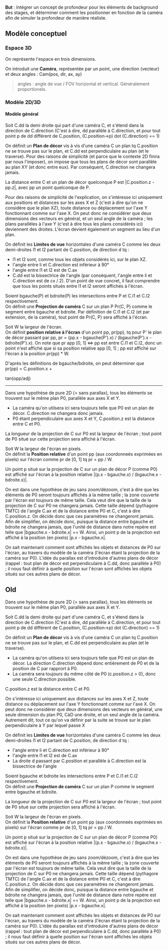 **But** : Intégrer un concept de profondeur pour les éléments de background des stages, et déterminer comment les positionner en fonction de la caméra afin de simuler la profondeur de manière réaliste.  

## Modèle conceptuel
### Espace 3D
On représente l'espace en trois dimensions.  

On introduit une **Caméra**, représentée par un point, une direction (vecteur) et deux angles : Cam(pos, dir, ax, ay) 
> angles : angle de vue / FOV horizontal et vertical. Généralement proportionels.

### Modèle 2D/3D

#### Modèle général
Soit C.dd la demi droite qui part d'une caméra C, et s'étend dans la direction de C.direction (C'est à dire, dd parallèle à C.direction, et pour tout point p de dd différent de C.position, (C.position->p) dot (C.direction) == 1)

On définit un **Plan de décor** vis à vis d'une caméra C un plan tq C.position ne se trouve pas sur le plan, et C.dd est perpendiculaire au plan (et le traverse). 
Pour des raisons de simplicité (et parce que le contexte 2D finira par nous l'imposer), on impose que tous les plans de décor sont parallèle au plan XY (et donc entre eux). Par conséquent, C.direction ne changera jamais.

La distance entre C et un plan de décor quelconque P est |C.position.z - pp.z|, avec pp un point quelconque de P.

Pour des raisons de simplicité de l'explication, on s'intéresse ici uniquement aux positions et distances sur les axes X et Z (c'est à dire qu'on ne considère que le plan XZ), toute distance ou déplacement sur l'axe Y fonctionnant comme sur l'axe X. On peut donc ne considérer que deux dimensions des vecteurs en général,  et un seul angle de la caméra ; les plans parallèles à l'axe Y (c'est à dire tous les plans considérés ici) deviennent des droites. L'écran devient également un segment au lieu d'un plan.

On définit les **Limites de vue** horizontales d'une caméra C comme les deux demi-droites l1 et l2 partant de C.position, de direction d tq :
- l1 et l2 sont, comme tous les objets considérés ici, sur le plan XZ.
- l'angle entre li et C.direction est inférieur à 90°
- l'angle entre l1 et l2 est de C.ax
- C.dd est la bissectrice de l'angle (par conséquent, l'angle entre li et C.direction est de cx / 2).
D'un point de vue concret, il faut comprendre que tous les points situés entre l1 et l2 seront affichés à l'écran.

Soient bgauche(P) et bdroite(P) les intersections entre P et C.l1 et C.l2 respectivement.  
On définit une **Projection de caméra** C sur un plan P Pr(C, P) comme le segment entre bgauche et bdroite. Par définition de C.l1 et C.l2 (et par extension, de la caméra), tout point de Pr(C, P) sera affiché à l'écran.

Soit W la largeur de l'écran.  
On définit **position relative à l'écran** d'un point pp, pr(pp), tq pour P' le plan de décor passant par pp, pr = (pp.x - bgauche(P').x) / (bgauche(P').x - bdroite(P').x). On note que pr app [0, 1] <=> pp est entre C.l1 et C.l2, donc un point n'est affiché que si sa position relative app [0, 1] ; pp est affiché sur l'écran à la position pr(pp) * W.

D'après les définitions de bgauche/bdroite, on peut déterminer que  
pr(pp) = C.position.x + 

tan(opp/adj)

-------

Dans une hypothèse de pure 2D (= sans parallax), tous les éléments se trouvent sur le même plan P0, parallèle aux axes X et Y.    

- La caméra qu'on utilsera ici sera toujours telle que P0 est un plan de décor. C.direction ne changera donc jamais. 
- P0 étant perpendiculaire aux axes X et Y, C.position.z est la distance entre C et P0.



La longueur de la projection de C sur P0 est la largeur de l'écran ; tout point de P0 situé sur cette projection sera affiché à l'écran.  

Soit W la largeur de l'écran en pixels.  
On définit la **Position relative** d'un point pp (aux coordonneés exprimées en pixels) sur l'écran comme pr de [0, 1] tq pr = pp / W.  

Un point p situé sur la projection de C sur un plan de décor P (comme P0) est affiché sur l'écran à la position relative |(p.x - bgauche.x) / (bgauche.x - bdroite.x)|. 

On est dans une hypothèse de jeu sans zoom/dézoom, c'est à dire que les éléments de P0 seront toujours affichés à la même taille ; la zone couverte par l'écran est toujours de même taille. Cela veut dire que la taille de la projection de C sur P0 ne changera jamais. Cette taille dépend (pythagore TMTC) de l'angle C.ax et de la distance entre P0 et C, c'est à dire C.position.z. On décide donc que ces paramètres ne changeront jamais.  
Afin de simplifier, on décide donc, puisque la distance entre bgauche et bdroite ne changera jamais, que l'unité de distance dans notre repère est telle que |bgauche.x - bdroite.x| == W. Ainsi, un point p de la projection est affiché à la position (en pixels) |p.x - bgauche.x|.  

On sait maintenant comment sont affichés les objets et distances de P0 sur l'écran, au travers du modèle de la caméra (l'écran étant la projection de la caméra sur P0). L'idée du parallax est d'introduire d'autres plans de décor (rappel : tout plan de décor est perpendiculaire à C.dd, donc parallèle à P0) ; il nous faut définir à quelle position sur l'écran sont affichés les objets situés sur ces autres plans de décor.  

## Old

Dans une hypothèse de pure 2D (= sans parallax), tous les éléments se trouvent sur le même plan P0, parallèle aux axes X et Y.    

Soit C.dd la demi droite qui part d'une caméra C, et s'étend dans la direction de C.direction (C'est à dire, dd parallèle à C.direction, et pour tout point p de dd différent de C.position, (C.position->p) dot (C.direction) == 1)

On définit un **Plan de décor** vis à vis d'une caméra C un plan tq C.position ne se trouve pas sur le plan, et C.dd est perpendiculaire au plan (et le traverse).  

- La caméra qu'on utilsera ici sera toujours telle que P0 est un plan de décor. La direction C.direction dépend donc entièrement de P0 et de la position de C par rapprort à P0. 
- La caméra sera toujours du même côté de P0 (c.position.z > 0), donc une seule C.direction possible.  

C.position.z est la distance entre C et P0.  

On s'intéresse ici uniquement aux distances sur les axes X et Z, toute distance ou déplacement sur l'axe Y fonctionnant comme sur l'axe X. On peut donc ne considérer que deux dimensions des vecteurs en général, une seule dimension du plan P0, CàD une droite, et un seul angle de la caméra. Autrement dit, tout ce qu'on va définir par la suite se trouve sur le plan perpendiculaire à Y par lequel passe X

On définit les **Limites de vue** horizontales d'une caméra C comme les deux demi-droites l1 et l2 partant de C.position, de direction d tq :
- l'angle entre li et C.direction est inférieur à 90°
- l'angle entre l1 et l2 est de C.ax
- La droite d passant par C.position et parallèle à C.direction est la bissectrice de l'angle  

Soient bgauche et bdroite les intersections entre P et C.l1 et C.l2 respectivement.  
On définit une **Projection de caméra** C sur un plan P comme le segment entre bgauche et bdroite.  

La longueur de la projection de C sur P0 est la largeur de l'écran ; tout point de P0 situé sur cette projection sera affiché à l'écran.  

Soit W la largeur de l'écran en pixels.  
On définit la **Position relative** d'un point pp (aux coordonneés exprimées en pixels) sur l'écran comme pr de [0, 1] tq pr = pp / W.  

Un point p situé sur la projection de C sur un plan de décor P (comme P0) est affiché sur l'écran à la position relative |(p.x - bgauche.x) / (bgauche.x - bdroite.x)|. 

On est dans une hypothèse de jeu sans zoom/dézoom, c'est à dire que les éléments de P0 seront toujours affichés à la même taille ; la zone couverte par l'écran est toujours de même taille. Cela veut dire que la taille de la projection de C sur P0 ne changera jamais. Cette taille dépend (pythagore TMTC) de l'angle C.ax et de la distance entre P0 et C, c'est à dire C.position.z. On décide donc que ces paramètres ne changeront jamais.  
Afin de simplifier, on décide donc, puisque la distance entre bgauche et bdroite ne changera jamais, que l'unité de distance dans notre repère est telle que |bgauche.x - bdroite.x| == W. Ainsi, un point p de la projection est affiché à la position (en pixels) |p.x - bgauche.x|.  

On sait maintenant comment sont affichés les objets et distances de P0 sur l'écran, au travers du modèle de la caméra (l'écran étant la projection de la caméra sur P0). L'idée du parallax est d'introduire d'autres plans de décor (rappel : tout plan de décor est perpendiculaire à C.dd, donc parallèle à P0) ; il nous faut définir à quelle position sur l'écran sont affichés les objets situés sur ces autres plans de décor.  